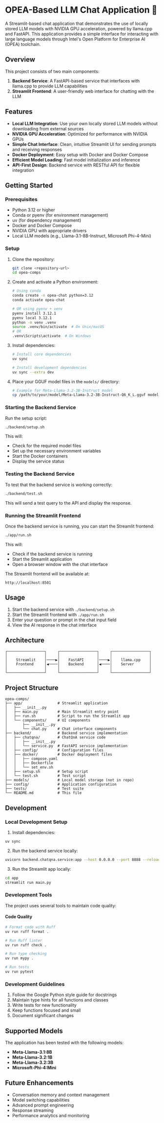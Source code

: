 # OPEA-Based LLM Chat Application 💬

A Streamlit-based chat application that demonstrates the use of locally stored LLM models with NVIDIA GPU acceleration, powered by llama.cpp and FastAPI. This application provides a simple interface for interacting with large language models through Intel's Open Platform for Enterprise AI (OPEA) toolchain.

## Overview

This project consists of two main components:

1. **Backend Service**: A FastAPI-based service that interfaces with llama.cpp to provide LLM capabilities
2. **Streamlit Frontend**: A user-friendly web interface for chatting with the LLM

## Features

- **Local LLM Integration**: Use your own locally stored LLM models without downloading from external sources
- **NVIDIA GPU Acceleration**: Optimized for performance with NVIDIA GPUs
- **Simple Chat Interface**: Clean, intuitive Streamlit UI for sending prompts and receiving responses
- **Docker Deployment**: Easy setup with Docker and Docker Compose
- **Efficient Model Loading**: Fast model initialization and inference
- **API-First Design**: Backend service with RESTful API for flexible integration

## Getting Started

### Prerequisites

- Python 3.12 or higher
- Conda or pyenv (for environment management)
- uv (for dependency management)
- Docker and Docker Compose
- NVIDIA GPU with appropriate drivers
- Local LLM models (e.g., Llama-3.1-8B-Instruct, Microsoft Phi-4-Mini)

### Setup

1. Clone the repository:
   ```bash
   git clone <repository-url>
   cd opea-comps
   ```

2. Create and activate a Python environment:
   ```bash
   # Using conda
   conda create -n opea-chat python=3.12
   conda activate opea-chat

   # OR using pyenv + venv
   pyenv install 3.12.1
   pyenv local 3.12.1
   python -m venv .venv
   source .venv/bin/activate  # On Unix/macOS
   # OR
   .venv\Scripts\activate  # On Windows
   ```

3. Install dependencies:
   ```bash
   # Install core dependencies
   uv sync

   # Install development dependencies
   uv sync --extra dev
   ```

4. Place your GGUF model files in the `models/` directory:
   ```bash
   # Example for Meta-Llama-3.2-3B-Instruct model
   cp /path/to/your/model/Meta-Llama-3.2-3B-Instruct-Q6_K_L.gguf models/
   ```

### Starting the Backend Service

Run the setup script:
```bash
./backend/setup.sh
```

This will:
- Check for the required model files
- Set up the necessary environment variables
- Start the Docker containers
- Display the service status

### Testing the Backend Service

To test that the backend service is working correctly:
```bash
./backend/test.sh
```

This will send a test query to the API and display the response.

### Running the Streamlit Frontend

Once the backend service is running, you can start the Streamlit frontend:
```bash
./app/run.sh
```

This will:
- Check if the backend service is running
- Start the Streamlit application
- Open a browser window with the chat interface

The Streamlit frontend will be available at:
```
http://localhost:8501
```

## Usage

1. Start the backend service with `./backend/setup.sh`
2. Start the Streamlit frontend with `./app/run.sh`
3. Enter your question or prompt in the chat input field
4. View the AI response in the chat interface

## Architecture

```
┌─────────────────┐     ┌─────────────────┐     ┌─────────────────┐
│                 │     │                 │     │                 │
│    Streamlit    │────▶│    FastAPI      │────▶│    llama.cpp    │
│    Frontend     │◀────│    Backend      │◀────│    Server       │
│                 │     │                 │     │                 │
└─────────────────┘     └─────────────────┘     └─────────────────┘
```

## Project Structure

```
opea-comps/
├── app/                # Streamlit application
│   ├── __init__.py
│   ├── main.py         # Main Streamlit entry point
│   ├── run.sh          # Script to run the Streamlit app
│   └── components/     # UI components
│       ├── __init__.py
│       └── chat.py     # Chat interface components
├── backend/            # Backend service implementation
│   ├── chatqna/        # ChatQnA service code
│   │   ├── __init__.py
│   │   └── service.py  # FastAPI service implementation
│   ├── config/         # Configuration files
│   ├── docker/         # Docker deployment files
│   │   ├── compose.yaml
│   │   ├── Dockerfile
│   │   └── set_env.sh
│   ├── setup.sh        # Setup script
│   └── test.sh         # Test script
├── models/             # Local model storage (not in repo)
├── config/             # Application configuration
├── tests/              # Test suite
└── README.md           # This file
```

## Development

### Local Development Setup

1. Install dependencies:
```bash
uv sync
```

2. Run the backend service locally:
```bash
uvicorn backend.chatqna.service:app --host 0.0.0.0 --port 8888 --reload
```

3. Run the Streamlit app locally:
```bash
cd app
streamlit run main.py
```

### Development Tools

The project uses several tools to maintain code quality:

#### Code Quality
```bash
# Format code with Ruff
uv run ruff format .

# Run Ruff linter
uv run ruff check .

# Run type checking
uv run mypy .

# Run tests
uv run pytest
```

### Development Guidelines

1. Follow the Google Python style guide for docstrings
2. Maintain type hints for all functions and classes
3. Write tests for new functionality
4. Keep functions focused and small
5. Document significant changes

## Supported Models

The application has been tested with the following models:

   - **Meta-Llama-3.1:8B**
   - **Meta-Llama-3.2:1B**
   - **Meta-Llama-3.2:3B**
   - **Microsoft-Phi-4:Mini**

## Future Enhancements

- Conversation memory and context management
- Model switching capabilities
- Advanced prompt engineering
- Response streaming
- Performance analytics and monitoring

